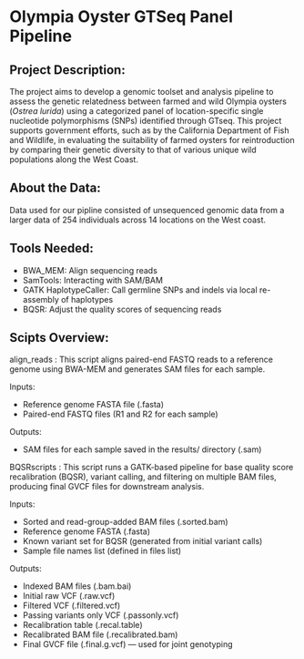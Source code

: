 # Olympia Oyster GTSeq Panel Pipeline

## Project Description:
The project aims to develop a genomic toolset and analysis pipeline to assess the genetic relatedness between farmed and wild Olympia oysters (*Ostrea lurida*) using a categorized panel of location-specific single nucleotide polymorphisms (SNPs) identified through GTseq. This project supports government efforts, such as by the California Department of Fish and Wildlife, in evaluating the suitability of farmed oysters for reintroduction by comparing their genetic diversity to that of various unique wild populations along the West Coast.

## About the Data:
Data used for our pipline consisted of unsequenced genomic data from a larger data of 254 individuals across 14 locations on the West coast.

## Tools Needed:
- BWA_MEM: Align sequencing reads
- SamTools: Interacting with SAM/BAM 
- GATK HaplotypeCaller: Call germline SNPs and indels via local re-assembly of haplotypes
- BQSR: Adjust the quality scores of sequencing reads

## Scipts Overview:

align_reads : This script aligns paired-end FASTQ reads to a reference genome using BWA-MEM and generates SAM files for each sample.

Inputs: 
- Reference genome FASTA file (.fasta)
- Paired-end FASTQ files (R1 and R2 for each sample)

Outputs:
- SAM files for each sample saved in the results/ directory (<sample>.sam)

BQSRscripts : This script runs a GATK-based pipeline for base quality score recalibration (BQSR), variant calling, and filtering on multiple BAM files, producing final GVCF files for downstream analysis.

Inputs: 
- Sorted and read-group-added BAM files (.sorted.bam)
- Reference genome FASTA (.fasta)
- Known variant set for BQSR (generated from initial variant calls)
- Sample file names list (defined in files list)

Outputs: 
- Indexed BAM files (.bam.bai)
- Initial raw VCF (.raw.vcf)
- Filtered VCF (.filtered.vcf)
- Passing variants only VCF (.passonly.vcf)
- Recalibration table (.recal.table)
- Recalibrated BAM file (.recalibrated.bam)
- Final GVCF file (.final.g.vcf) — used for joint genotyping
